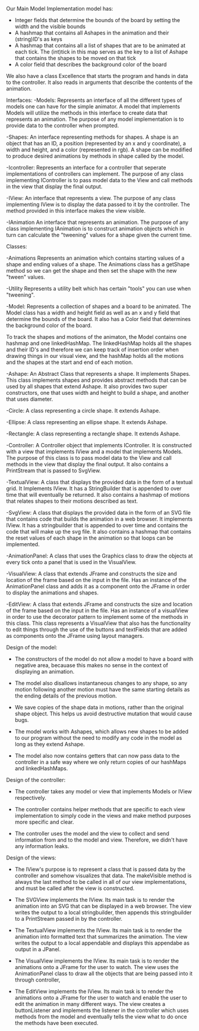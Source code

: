 Our Main Model Implementation model has:
  - Integer fields that determine the bounds of the board by setting the width and the visible bounds
  - A hashmap that contains all Ashapes in the animation and their (string)ID's as keys
  - A hashmap that contains all a list of shapes that are to be animated at each tick. The (int)tick in this map serves as the key to a list of Ashape that contains the shapes to be moved on that tick
  - A color field that describes the background color of the board

We also have a class Excellence that starts the program and hands in data to the controller. It also reads in arguments that describe the contents of the animation.

Interfaces:
  -Models:
  Represents an interface of all the different types of models one can have for the simple animator. A model that implements Models will utilize the methods in this interface to create data that represents an animation. The purpose of any model implementation is to provide data to the controller when prompted.

  -Shapes:
  An interface representing methods for shapes. A shape is an object that has an ID, a position (represented by an x and y coordinate), a width and height, and a color (represented in rgb). A shape can be modified to produce desired animations by methods in shape called by the model.

  -Icontroller:
  Represents an interface for a controller that seperate implementations of controllers can implement. The purpose of any class implementing IController is to pass model data to the View and call methods in the view that display the final output.

  -IView:
  An interface that represents a view. The purpose of any class implementing IView is to display the data passed to it by the controller. The method provided in this interface makes the view visible.
  
  -IAnimation
  An interface that represents an animation. The purpose of any class implementing IAnimation is to construct animation objects which in turn can calculate the "tweening" values for a shape given the current time. 

Classes:

 -Animations
 Represents an animation which contains starting values of a shape and ending values of a shape. The Animations class has a getShape method so we can get the shape and then set the shape with the new "tween" values. 
 
 -Utility
 Represents a utility belt which has certain "tools" you can use when "tweening". 

  -Model:
  Represents a collection of shapes and a board to be animated. The Model class has a width and height field as well as an x and y field that determine the bounds of the board. It also has a Color field that determines the background color of the board.

  To track the shapes and motions of the animaton, the Model contains one hashmap and one linkedHashMap. The linkedHashMap holds all the shapes and their ID's and therefore we can keep track of insertion order when drawing things in our visual view, and the hashMap holds all the motions and the shapes at the start and end of each motion.

  -Ashape:
  An Abstract Class that represents a shape. It implements Shapes. This class implements shapes and provides abstract methods that can be used by all shapes that extend Ashape. It also provides two super constructors, one that uses width and height to build a shape, and another that uses diameter.

  -Circle:
  A class representing a circle shape. It extends Ashape.

  -Ellipse:
  A class representing an ellipse shape. It extends Ashape.

  -Rectangle:
  A class representing a rectangle shape. It extends Ashape.

  -Controller:
  A Controller object that implements IController. It is constructed with a view that implements IView and a model that implements Models. The purpose of this class is to pass model data to the View and call methods in the view that display the final output. It also contains a PrintStream that is passed to SvgView. 

  -TextualView:
  A class that displays the provided data in the form of a textual grid. It Implements IView. It has a StringBuilder that is appended to over time that will eventually be returned. It also contains a hashmap of motions that relates shapes to their motions described as text.

  -SvgView:
  A class that displays the provided data in the form of an SVG file that contains code that builds the animation in a web browser. It implements IView. It has a stringbuilder that is appended to over time and contains the code that will make up the svg file. It also contains a hashmap that contains the reset values of each shape in the animation so that loops can be implemented.

  -AnimationPanel: 
  A class that uses the Graphics class to draw the objects at every tick onto a panel that is used in the VisualView. 

  -VisualView: 
  A class that extends JFrame and constructs the size and location of the frame based on the input in the file. Has an instance of the AnimationPanel class and adds it as a component onto the JFrame in order to display the animations and shapes. 
  
  -EditView:
  A class that extends JFrame and constructs the size and location of the frame based on the input in the file. Has an instance of a visualView in order to use the decorator pattern to implement some of the methods in this class. This class represents a VisualView that also has the functionality to edit things through the use of the buttons and textFields that are added as components onto the JFrame using layout managers. 

Design of the model:

  - The constructors of the model do not allow a model to have a board with negative area, becauase this makes no sense in the context of displaying an animation.

  - The model also disallows instantaneous changes to any shape, so any motion following another motion must have the same starting details as the ending details of the previous motion.

  - We save copies of the shape data in motions, rather than the original shape object. This helps us avoid destructive mutation that would cause bugs.

  - The model works with Ashapes, which allows new shapes to be added to our program without the need to modify any code in the model as long as they extend Ashape.
  
  - The model also now contains getters that can now pass data to the controller in a safe way where we only return copies of our hashMaps and linkedHashMaps. 


Design of the controller:

  - The controller takes any model or view that implements Models or IView respectively.

  - The controller contains helper methods that are specific to each view implementation to simply code in the views and make method purposes more specific and clear.
  
  - The controller uses the model and the view to collect and send information from and to the model and view. Therefore, we didn't have any information leaks. 
  
Design of the views:

  - The IView's purpose is to represent a class that is passed data by the controller and somehow visualizes that data. The makeVisible method is always the last method to be called in all of our view implementations, and must be called after the view is constructed.

  - The SVGView implements the IView. Its main task is to render the animation into an SVG that can be displayed in a web browser. The view writes the output to a local stringbuilder, then appends this stringbuilder to a PrintStream passed in by the controller.

  - The TextualView implements the IView. Its main task is to render the animation into formatted text that summarizes the animation. The view writes the output to a local appendable and displays this appendabe as output in a JPanel.

  - The VisualView implements the IView. Its main task is to render the animations onto a JFrame for the user to watch. The view uses the AnimationPanel class to draw all the objects that are being passed into it through controller,
  
  - The EditView implements the IView. Its main task is to render the animations onto a JFrame for the user to watch and enable the user to edit the animation in many different ways. The view creates a buttonListener and implements the listener in the controller which uses methods from the model and eventually tells the view what to do once the methods have been executed.
 
 
 
 
 
 
